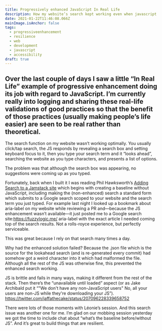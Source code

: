 ```yaml
---
title: Progressively enhanced JavaScript In Real Life
description: How my website’s search kept working even when javascript had failed
date: 2021-01-22T11:46:08.066Z
mainImage.isAnchor: false
tags:
  - progressiveenhancement
  - resilience
  - web
  - development
  - javascript
  - accessibility
draft: true
---
```

Over the last couple of days I saw a little “In Real Life” example of progressive enhancement doing its job with regard to JavaScript. I’m currently really into logging and sharing these real-life validations of good practices so that the benefit of those practices (usually making people’s life easier) are seen to be real rather than theoretical.
---

The search function on my website wasn’t working optimally. You usually click/tap search, the JS responds by revealing a search box and setting keyboard focus to it, then you type your search term and it “looks ahead”, searching the website as you type characters, and presents a list of options.

The problem was that although the search box was appearing, no suggestions were coming up as you typed.

Fortunately, back when I built it I was reading Phil Hawksworth’s [Adding Search to a Jamstack site](https://www.hawksworx.com/blog/adding-search-to-a-jamstack-site/) which begins with creating a baseline without JavaScript, including making the (non-enhanced) search a standard form which submits to a Google search scoped to your website and the search term you just typed. For example last night I looked up a bookmark about aria-label on my website while reviewing a PR and—because the JS enhancement wasn’t available—it just posted me to a Google search site:https://fuzzylogic.me/ aria-label with the exact article I needed coming top of the search results. Not a rolls-royce experience, but perfectly serviceable.

This was great because I rely on that search many times a day.

Why had the enhanced solution failed? Because the .json file which is the source for the lookahead search (and is re-generated every commit) had somehow got a weird character into it which had malformed the file. Although all the rest of the JS was otherwise fine, this prevented the enhanced search working.

JS is brittle and fails in many ways, making it different from the rest of the stack. Then there’s the “unavailable until loaded” aspect (or as Jake Archibald put it “"We don't have any non-JavaScript users" No, all your users are non-JS while they're downloading your JS”). https://twitter.com/jaffathecake/status/207096228339658752

There were lots of those moments with Léonie’s session. And this search issue was another one for me. I’m glad on our mobbing session yesterday we got the time to include chat about “what’s the baseline before/without JS”. And it’s great to build things that are resilient.
